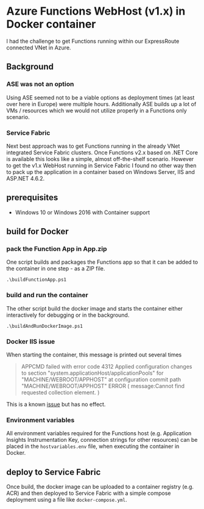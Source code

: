 # Azure Functions WebHost (v1.x) in Docker container
I had the challenge to get Functions running within our ExpressRoute connected VNet in Azure. 

## Background

### ASE was not an option
Using ASE seemed not to be a viable options as deployment times (at least over here in Europe) were multiple hours. Additionally ASE builds up a lot of VMs / resources which we would not utilize properly in a Functions only scenario.

### Service Fabric
Next best approach was to get Functions running in the already VNet integrated Service Fabric clusters. Once Functions v2.x based on .NET Core is available this looks like a simple, almost off-the-shelf scenario. However to get the v1.x WebHost running in Service Fabric I found no other way then to pack up the application in a container based on Windows Server, IIS and ASP.NET 4.6.2.

## prerequisites

* Windows 10 or Windows 2016 with Container support

## build for Docker

### pack the Function App in App.zip
One script builds and packages the Functions app so that it can be added to the container in one step - as a ZIP file.

```
.\buildFunctionApp.ps1
```

### build and run the container
The other script build the docker image and starts the container either interactively for debugging or in the background.

```
.\buildAndRunDockerImage.ps1
```

### Docker IIS issue
When starting the container, this message is printed out several times

> APPCMD failed with error code 4312
> Applied configuration changes to section "system.applicationHost/applicationPools" for "MACHINE/WEBROOT/APPHOST" at configuration commit path "MACHINE/WEBROOT/APPHOST"
> ERROR ( message:Cannot find requested collection element. )

This is a known [issue](https://github.com/Microsoft/aspnet-docker/issues/35) but has no effect.

### Environment variables
All environment variables required for the Functions host (e.g. Application Insights Instrumentation Key, connection strings for other resources) can be placed in the `hostvariables.env` file, when executing the container in Docker.


## deploy to Service Fabric
Once build, the docker image can be uploaded to a container registry (e.g. ACR) and then deployed to Service Fabric with a simple compose deployment using a file like `docker-compose.yml`.
